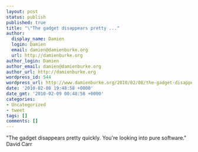 ```yaml
---
layout: post
status: publish
published: true
title: "\"The gadget disappears pretty ..."
author:
  display_name: Damien
  login: Damien
  email: damien@damienburke.org
  url: http://damienburke.org
author_login: Damien
author_email: damien@damienburke.org
author_url: http://damienburke.org
wordpress_id: 544
wordpress_url: http://www.damienburke.org/2010/02/08/the-gadget-disappears-pretty/
date: '2010-02-08 19:48:58 +0000'
date_gmt: '2010-02-09 00:48:58 +0000'
categories:
- Uncategorized
- tweet
tags: []
comments: []
---
```

<p>"The gadget disappears pretty quickly. You're looking into pure software." David Carr</p>
